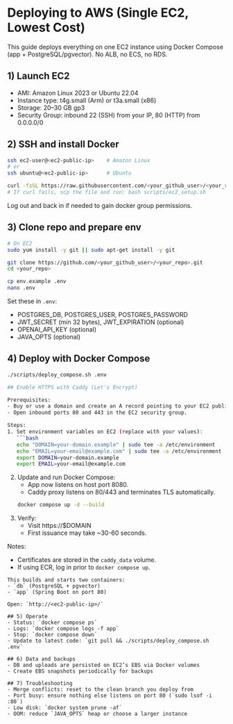 # Deploying to AWS (Single EC2, Lowest Cost)

This guide deploys everything on one EC2 instance using Docker Compose (app + PostgreSQL/pgvector). No ALB, no ECS, no RDS.

## 1) Launch EC2
- AMI: Amazon Linux 2023 or Ubuntu 22.04
- Instance type: t4g.small (Arm) or t3a.small (x86)
- Storage: 20–30 GB gp3
- Security Group: inbound 22 (SSH) from your IP, 80 (HTTP) from 0.0.0.0/0

## 2) SSH and install Docker
```bash
ssh ec2-user@<ec2-public-ip>    # Amazon Linux
# or
ssh ubuntu@<ec2-public-ip>      # Ubuntu

curl -fsSL https://raw.githubusercontent.com/<your_github_user>/<your_repo>/main/scripts/ec2_setup.sh | bash
# If curl fails, scp the file and run: bash scripts/ec2_setup.sh
```
Log out and back in if needed to gain docker group permissions.

## 3) Clone repo and prepare env
```bash
# On EC2
sudo yum install -y git || sudo apt-get install -y git

git clone https://github.com/<your_github_user>/<your_repo>.git
cd <your_repo>

cp env.example .env
nano .env
```
Set these in `.env`:
- POSTGRES_DB, POSTGRES_USER, POSTGRES_PASSWORD
- JWT_SECRET (min 32 bytes), JWT_EXPIRATION (optional)
- OPENAI_API_KEY (optional)
- JAVA_OPTS (optional)

## 4) Deploy with Docker Compose
```bash
./scripts/deploy_compose.sh .env

## Enable HTTPS with Caddy (Let's Encrypt)

Prerequisites:
- Buy or use a domain and create an A record pointing to your EC2 public IP.
- Open inbound ports 80 and 443 in the EC2 security group.

Steps:
1. Set environment variables on EC2 (replace with your values):
   ```bash
   echo "DOMAIN=your-domain.example" | sudo tee -a /etc/environment
   echo "EMAIL=your-email@example.com" | sudo tee -a /etc/environment
   export DOMAIN=your-domain.example
   export EMAIL=your-email@example.com
   ```
2. Update and run Docker Compose:
   - App now listens on host port 8080.
   - Caddy proxy listens on 80/443 and terminates TLS automatically.
   ```bash
   docker compose up -d --build
   ```
3. Verify:
   - Visit https://$DOMAIN
   - First issuance may take ~30-60 seconds.

Notes:
- Certificates are stored in the `caddy_data` volume.
- If using ECR, log in prior to `docker compose up`.
```
This builds and starts two containers:
- `db` (PostgreSQL + pgvector)
- `app` (Spring Boot on port 80)

Open: `http://<ec2-public-ip>/`

## 5) Operate
- Status: `docker compose ps`
- Logs: `docker compose logs -f app`
- Stop: `docker compose down`
- Update to latest code: `git pull && ./scripts/deploy_compose.sh .env`

## 6) Data and backups
- DB and uploads are persisted on EC2’s EBS via Docker volumes
- Create EBS snapshots periodically for backups

## 7) Troubleshooting
- Merge conflicts: reset to the clean branch you deploy from
- Port busy: ensure nothing else listens on port 80 (`sudo lsof -i :80`)
- Low disk: `docker system prune -af`
- OOM: reduce `JAVA_OPTS` heap or choose a larger instance
